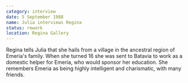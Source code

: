 ```yaml
---
category: interview
date: 5 September 1988
name: Julia interviews Regina
status: rework
location: Regina Gallery
---
```

Regina tells Julia that she hails from a village in the ancestral region of Emeria's family. When she turned 16 she was sent to Batavia to work as a domestic helper for Emeria, who would sponsor her education. She remembers Emeria as being highly intelligent and charismatic, with many friends.  

